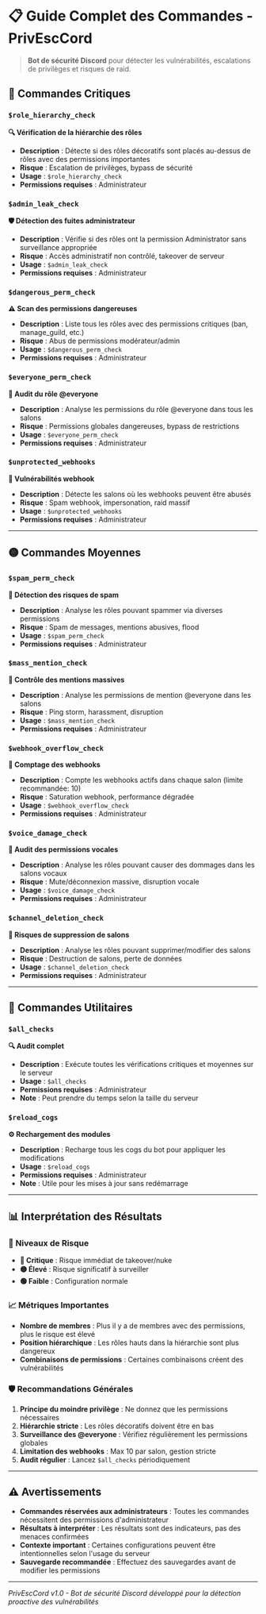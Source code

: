 # 📋 Guide Complet des Commandes - PrivEscCord

> **Bot de sécurité Discord** pour détecter les vulnérabilités, escalations de privilèges et risques de raid.

## 🚨 Commandes Critiques

### `$role_hierarchy_check`
**🔍 Vérification de la hiérarchie des rôles**
- **Description** : Détecte si des rôles décoratifs sont placés au-dessus de rôles avec des permissions importantes
- **Risque** : Escalation de privilèges, bypass de sécurité
- **Usage** : `$role_hierarchy_check`
- **Permissions requises** : Administrateur

### `$admin_leak_check`
**🛡️ Détection des fuites administrateur**
- **Description** : Vérifie si des rôles ont la permission Administrator sans surveillance appropriée
- **Risque** : Accès administratif non contrôlé, takeover de serveur
- **Usage** : `$admin_leak_check`
- **Permissions requises** : Administrateur

### `$dangerous_perm_check`
**⚠️ Scan des permissions dangereuses**
- **Description** : Liste tous les rôles avec des permissions critiques (ban, manage_guild, etc.)
- **Risque** : Abus de permissions modérateur/admin
- **Usage** : `$dangerous_perm_check`
- **Permissions requises** : Administrateur

### `$everyone_perm_check`
**👥 Audit du rôle @everyone**
- **Description** : Analyse les permissions du rôle @everyone dans tous les salons
- **Risque** : Permissions globales dangereuses, bypass de restrictions
- **Usage** : `$everyone_perm_check`
- **Permissions requises** : Administrateur

### `$unprotected_webhooks`
**🔗 Vulnérabilités webhook**
- **Description** : Détecte les salons où les webhooks peuvent être abusés
- **Risque** : Spam webhook, impersonation, raid massif
- **Usage** : `$unprotected_webhooks`
- **Permissions requises** : Administrateur

---

## 🟡 Commandes Moyennes

### `$spam_perm_check`
**📢 Détection des risques de spam**
- **Description** : Analyse les rôles pouvant spammer via diverses permissions
- **Risque** : Spam de messages, mentions abusives, flood
- **Usage** : `$spam_perm_check`
- **Permissions requises** : Administrateur

### `$mass_mention_check`
**📣 Contrôle des mentions massives**
- **Description** : Analyse les permissions de mention @everyone dans les salons
- **Risque** : Ping storm, harassment, disruption
- **Usage** : `$mass_mention_check`
- **Permissions requises** : Administrateur

### `$webhook_overflow_check`
**🔗 Comptage des webhooks**
- **Description** : Compte les webhooks actifs dans chaque salon (limite recommandée: 10)
- **Risque** : Saturation webhook, performance dégradée
- **Usage** : `$webhook_overflow_check`
- **Permissions requises** : Administrateur

### `$voice_damage_check`
**🎤 Audit des permissions vocales**
- **Description** : Analyse les rôles pouvant causer des dommages dans les salons vocaux
- **Risque** : Mute/déconnexion massive, disruption vocale
- **Usage** : `$voice_damage_check`
- **Permissions requises** : Administrateur

### `$channel_deletion_check`
**📁 Risques de suppression de salons**
- **Description** : Analyse les rôles pouvant supprimer/modifier des salons
- **Risque** : Destruction de salons, perte de données
- **Usage** : `$channel_deletion_check`
- **Permissions requises** : Administrateur

---

## 🔧 Commandes Utilitaires

### `$all_checks`
**🔍 Audit complet**
- **Description** : Exécute toutes les vérifications critiques et moyennes sur le serveur
- **Usage** : `$all_checks`
- **Permissions requises** : Administrateur
- **Note** : Peut prendre du temps selon la taille du serveur

### `$reload_cogs`
**⚙️ Rechargement des modules**
- **Description** : Recharge tous les cogs du bot pour appliquer les modifications
- **Usage** : `$reload_cogs`
- **Permissions requises** : Administrateur
- **Note** : Utile pour les mises à jour sans redémarrage

---

## 📊 Interprétation des Résultats

### 🚦 Niveaux de Risque
- **🔴 Critique** : Risque immédiat de takeover/nuke
- **🟡 Élevé** : Risque significatif à surveiller
- **🟢 Faible** : Configuration normale

### 📈 Métriques Importantes
- **Nombre de membres** : Plus il y a de membres avec des permissions, plus le risque est élevé
- **Position hiérarchique** : Les rôles hauts dans la hiérarchie sont plus dangereux
- **Combinaisons de permissions** : Certaines combinaisons créent des vulnérabilités

### 🛡️ Recommandations Générales
1. **Principe du moindre privilège** : Ne donnez que les permissions nécessaires
2. **Hiérarchie stricte** : Les rôles décoratifs doivent être en bas
3. **Surveillance des @everyone** : Vérifiez régulièrement les permissions globales
4. **Limitation des webhooks** : Max 10 par salon, gestion stricte
5. **Audit régulier** : Lancez `$all_checks` périodiquement

---

## ⚠️ Avertissements

- **Commandes réservées aux administrateurs** : Toutes les commandes nécessitent des permissions d'administrateur
- **Résultats à interpréter** : Les résultats sont des indicateurs, pas des menaces confirmées
- **Contexte important** : Certaines configurations peuvent être intentionnelles selon l'usage du serveur
- **Sauvegarde recommandée** : Effectuez des sauvegardes avant de modifier les permissions

---

*PrivEscCord v1.0 - Bot de sécurité Discord développé pour la détection proactive des vulnérabilités*
